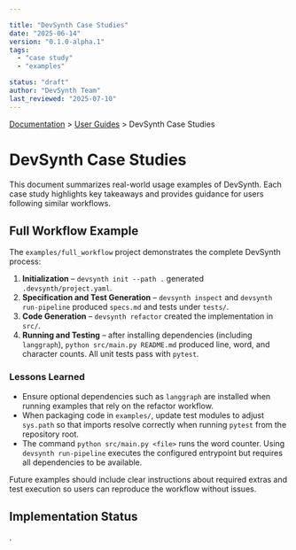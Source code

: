 ```yaml
---

title: "DevSynth Case Studies"
date: "2025-06-14"
version: "0.1.0-alpha.1"
tags:
  - "case study"
  - "examples"

status: "draft"
author: "DevSynth Team"
last_reviewed: "2025-07-10"
---
```

<div class="breadcrumbs">
<a href="../index.md">Documentation</a> &gt; <a href="index.md">User Guides</a> &gt; DevSynth Case Studies
</div>

# DevSynth Case Studies

This document summarizes real-world usage examples of DevSynth. Each case study highlights key takeaways and provides guidance for users following similar workflows.

## Full Workflow Example

The `examples/full_workflow` project demonstrates the complete DevSynth process:

1. **Initialization** – `devsynth init --path .` generated `.devsynth/project.yaml`.
2. **Specification and Test Generation** – `devsynth inspect` and `devsynth run-pipeline` produced `specs.md` and tests under `tests/`.
3. **Code Generation** – `devsynth refactor` created the implementation in `src/`.
4. **Running and Testing** – after installing dependencies (including `langgraph`), `python src/main.py README.md` produced line, word, and character counts. All unit tests pass with `pytest`.


### Lessons Learned

- Ensure optional dependencies such as `langgraph` are installed when running examples that rely on the refactor workflow.
- When packaging code in `examples/`, update test modules to adjust `sys.path` so that imports resolve correctly when running `pytest` from the repository root.
 - The command `python src/main.py <file>` runs the word counter. Using `devsynth run-pipeline` executes the configured entrypoint but requires all dependencies to be available.


Future examples should include clear instructions about required extras and test execution so users can reproduce the workflow without issues.
## Implementation Status

.
